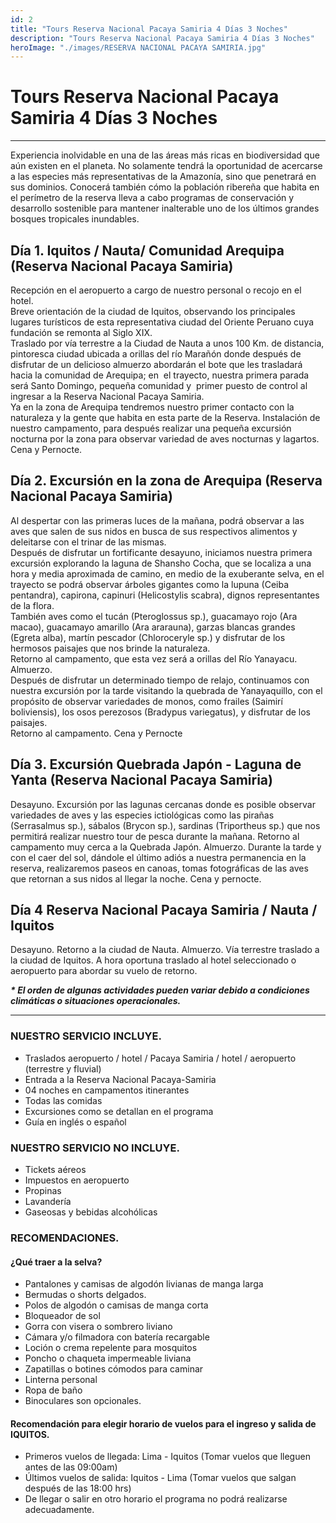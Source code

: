 ```yaml
---
id: 2
title: "Tours Reserva Nacional Pacaya Samiria 4 Días 3 Noches"
description: "Tours Reserva Nacional Pacaya Samiria 4 Días 3 Noches"
heroImage: "./images/RESERVA NACIONAL PACAYA SAMIRIA.jpg"
---
```


# Tours Reserva Nacional Pacaya Samiria 4 Días 3 Noches

---

Experiencia inolvidable en una de las áreas más ricas en biodiversidad que aún existen en el planeta. No solamente tendrá la oportunidad de acercarse a las especies más representativas de la Amazonía, sino que penetrará en sus dominios. Conocerá también cómo la población ribereña que habita en el perímetro de la reserva lleva a cabo programas de conservación y desarrollo sostenible para mantener inalterable uno de los últimos grandes bosques tropicales inundables.

## **Día 1. Iquitos / Nauta/ Comunidad Arequipa (Reserva Nacional Pacaya Samiria)**

Recepción en el aeropuerto a cargo de nuestro personal o recojo en el hotel.  
Breve orientación de la ciudad de Iquitos, observando los principales lugares turísticos de esta representativa ciudad del Oriente Peruano cuya fundación se remonta al Siglo XIX.  
Traslado por vía terrestre a la Ciudad de Nauta a unos 100 Km. de distancia, pintoresca ciudad ubicada a orillas del río Marañón donde después de disfrutar de un delicioso almuerzo abordarán el bote que les trasladará hacia la comunidad de Arequipa; en  el trayecto, nuestra primera parada será Santo Domingo, pequeña comunidad y  primer puesto de control al ingresar a la Reserva Nacional Pacaya Samiria.  
Ya en la zona de Arequipa tendremos nuestro primer contacto con la naturaleza y la gente que habita en esta parte de la Reserva. Instalación de nuestro campamento, para después realizar una pequeña excursión nocturna por la zona para observar variedad de aves nocturnas y lagartos. Cena y Pernocte.

## **Día 2. Excursión en la zona de Arequipa (Reserva Nacional Pacaya Samiria)**

Al despertar con las primeras luces de la mañana, podrá observar a las aves que salen de sus nidos en busca de sus respectivos alimentos y deleitarse con el trinar de las mismas.  
Después de disfrutar un fortificante desayuno, iniciamos nuestra primera excursión explorando la laguna de Shansho Cocha, que se localiza a una hora y media aproximada de camino, en medio de la exuberante selva, en el trayecto se podrá observar árboles gigantes como la lupuna (Ceiba pentandra), capirona, capinuri (Helicostylis scabra), dignos representantes de la flora.  
También aves como el tucán (Pteroglossus sp.), guacamayo rojo (Ara macao), guacamayo amarillo (Ara ararauna), garzas blancas grandes (Egreta alba), martín pescador (Chloroceryle sp.) y disfrutar de los hermosos paisajes que nos brinde la naturaleza.  
Retorno al campamento, que esta vez será a orillas del Río Yanayacu. Almuerzo.  
Después de disfrutar un determinado tiempo de relajo, continuamos con nuestra excursión por la tarde visitando la quebrada de Yanayaquillo, con el propósito de observar variedades de monos, como frailes (Saimirí boliviensis), los osos perezosos (Bradypus variegatus), y disfrutar de los paisajes.  
Retorno al campamento. Cena y Pernocte

## **Día 3. Excursión Quebrada Japón - Laguna de Yanta (Reserva Nacional Pacaya Samiria)**

Desayuno. Excursión por las lagunas cercanas donde es posible observar variedades de aves y las especies ictiológicas como las pirañas (Serrasalmus sp.), sábalos (Brycon sp.), sardinas (Triportheus sp.) que nos permitirá realizar nuestro tour de pesca durante la mañana. Retorno al campamento muy cerca a la Quebrada Japón. Almuerzo. Durante la tarde y con el caer del sol, dándole el último adiós a nuestra permanencia en la reserva, realizaremos paseos en canoas, tomas fotográficas de las aves que retornan a sus nidos al llegar la noche. Cena y pernocte.

## **Día 4 Reserva Nacional Pacaya Samiria / Nauta / Iquitos**

Desayuno. Retorno a la ciudad de Nauta. Almuerzo. Vía terrestre traslado a la ciudad de Iquitos. A hora oportuna traslado al hotel seleccionado o aeropuerto para abordar su vuelo de retorno.

**_\* El orden de algunas actividades pueden variar debido a condiciones climáticas o situaciones operacionales._**

---

### **NUESTRO SERVICIO INCLUYE.**

- Traslados aeropuerto / hotel / Pacaya Samiria / hotel / aeropuerto (terrestre y fluvial)
- Entrada a la Reserva Nacional Pacaya-Samiria
- 04 noches en campamentos itinerantes
- Todas las comidas
- Excursiones como se detallan en el programa
- Guía en inglés o español

### **NUESTRO SERVICIO NO INCLUYE.**

- Tickets aéreos
- Impuestos en aeropuerto
- Propinas
- Lavandería
- Gaseosas y bebidas alcohólicas

### **RECOMENDACIONES.**

#### ¿Qué traer a la selva?

- Pantalones y camisas de algodón livianas de manga larga
- Bermudas o shorts delgados.
- Polos de algodón o camisas de manga corta
- Bloqueador de sol
- Gorra con visera o sombrero liviano
- Cámara y/o filmadora con batería recargable
- Loción o crema repelente para mosquitos
- Poncho o chaqueta impermeable liviana
- Zapatillas o botines cómodos para caminar
- Linterna personal
- Ropa de baño
- Binoculares son opcionales.

#### Recomendación para elegir horario de vuelos para el ingreso y salida de IQUITOS.

- Primeros vuelos de llegada: Lima - Iquitos (Tomar vuelos que lleguen antes de las 09:00am)
- Últimos vuelos de salida: Iquitos - Lima (Tomar vuelos que salgan después de las 18:00 hrs)
- De llegar o salir en otro horario el programa no podrá realizarse adecuadamente.

